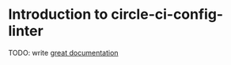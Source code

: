 # Introduction to circle-ci-config-linter

TODO: write [great documentation](http://jacobian.org/writing/what-to-write/)
